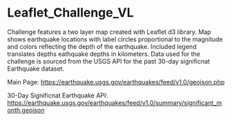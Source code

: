 # Leaflet_Challenge_VL

Challenge features a two layer map created with Leaflet d3 library. 
Map shows earthquake locations with label circles proportional to the magnitude and colors reflecting the depth of the earthquake. 
Included legend translates depths eathquake depths in kilometers.
Data used for the challenge is sourced from the USGS API for the past 30-day significnat Earthquake dataset.  

Main Page:
https://earthquake.usgs.gov/earthquakes/feed/v1.0/geojson.php

30-Day Significnat Earthquake API: 
https://earthquake.usgs.gov/earthquakes/feed/v1.0/summary/significant_month.geojson
